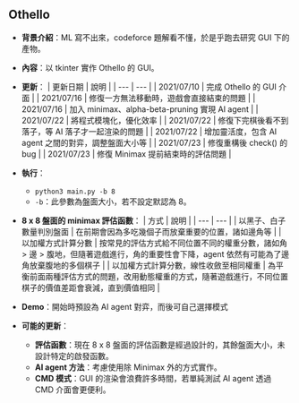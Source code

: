 ## Othello

- **背景介紹**：ML 寫不出來，codeforce 題解看不懂，於是乎跑去研究 GUI 下的產物。

- **內容**：以 tkinter 實作 Othello 的 GUI。

- **更新**：
  | 更新日期 | 說明 |
  | --- | --- |
  | 2021/07/10 | 完成 Othello 的 GUI 介面 |
  | 2021/07/16 | 修復一方無法移動時，遊戲會直接結束的問題 |
  | 2021/07/16 | 加入 minimax、alpha-beta-pruning 實現 AI agent |
  | 2021/07/22 | 將程式模塊化，優化效率 |
  | 2021/07/22 | 修復下完棋後看不到落子，等 AI 落子才一起渲染的問題 |
  | 2021/07/22 | 增加靈活度，包含 AI agent 之間的對弈，調整盤面大小等 |
  | 2021/07/23 | 修復重構後 check() 的 bug |
  | 2021/07/23 | 修復 Minimax 提前結束時的評估問題 |

- **執行**：

  - `python3 main.py -b 8`
  - `-b`：此參數為盤面大小，若不設定默認為 8。

- **8 x 8 盤面的 minimax 評估函數**：
  | 方式 | 說明 |
  | --- | --- |
  | 以黑子、白子數量判別盤面 | 在前期會因為多吃幾個子而放棄重要的位置，諸如邊角等 |
  | 以加權方式計算分數 | 按常見的評估方式給不同位置不同的權重分數，諸如角 > 邊 > 腹地，但隨著遊戲進行，角的重要性會下降，agent 依然有可能為了邊角放棄腹地的多個棋子 |
  | 以加權方式計算分數，線性收斂至相同權重 | 為平衡前面兩種評估方式的問題，改用動態權重的方式，隨著遊戲進行，不同位置棋子的價值差距會衰減，直到價值相同 |

- **Demo**：開始時預設為 AI agent 對弈，而後可自己選擇模式

  [](https://user-images.githubusercontent.com/69944614/126755379-208f521d-80fa-4e43-ab6f-aeae3343bdd9.mov)

- **可能的更新**：
  - **評估函數**：現在 8 x 8 盤面的評估函數是經過設計的，其餘盤面大小，未設計特定的啟發函數。
  - **AI agent 方法**：考慮使用除 Minimax 外的方式實作。
  - **CMD 模式**：GUI 的渲染會浪費許多時間，若單純測試 AI agent 透過 CMD 介面會更便利。
